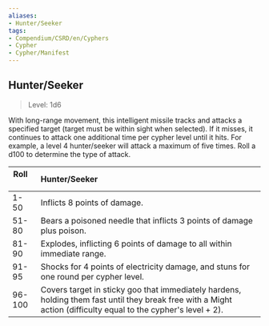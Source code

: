 ```yaml
---
aliases:
- Hunter/Seeker
tags:
- Compendium/CSRD/en/Cyphers
- Cypher
- Cypher/Manifest
---
```


  
## Hunter/Seeker  
>Level: 1d6  
  
With long-range movement, this intelligent missile tracks and attacks a specified target (target must be within sight when selected). If it misses, it continues to attack one additional time per cypher level until it hits. For example, a level 4 hunter/seeker will attack a maximum of five times. Roll a d100 to determine the type of attack.  

|  Roll &nbsp; &nbsp; &nbsp; | Hunter/Seeker  |  
| ------------- | :----------- |  
| 1-50 | Inflicts 8 points of damage. |  
| 51-80 | Bears a poisoned needle that inflicts 3 points of damage plus poison. |  
| 81-90 | Explodes, inflicting 6 points of damage to all within immediate range. |  
| 91-95 | Shocks for 4 points of electricity damage, and stuns for one round per cypher level. |  
| 96-100 | Covers target in sticky goo that immediately hardens, holding them fast until they break free with a Might action (difficulty equal to the cypher's level + 2). |